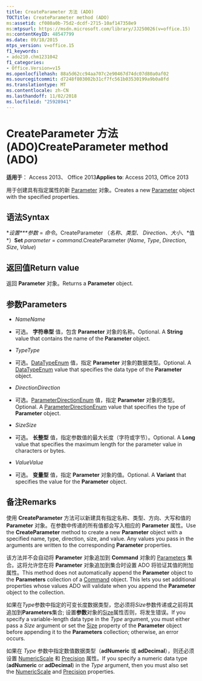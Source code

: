 ```yaml
---
title: CreateParameter 方法 (ADO)
TOCTitle: CreateParameter method (ADO)
ms:assetid: cf080a0b-75d2-dcdf-2715-10af147358e9
ms:mtpsurl: https://msdn.microsoft.com/library/JJ250026(v=office.15)
ms:contentKeyID: 48547799
ms.date: 09/18/2015
mtps_version: v=office.15
f1_keywords:
- ado210.chm1231042
f1_categories:
- Office.Version=v15
ms.openlocfilehash: 88a5d62cc94aa707c2e90467d74dc07d80a0af02
ms.sourcegitcommit: d7248f803002b31cf7fc561b03530199a9b0a8fd
ms.translationtype: MT
ms.contentlocale: zh-CN
ms.lasthandoff: 11/02/2018
ms.locfileid: "25928941"
---
```

# <a name="createparameter-method-ado"></a><span data-ttu-id="626bb-102">CreateParameter 方法 (ADO)</span><span class="sxs-lookup"><span data-stu-id="626bb-102">CreateParameter method (ADO)</span></span>


<span data-ttu-id="626bb-103">**适用于**： Access 2013、 Office 2013</span><span class="sxs-lookup"><span data-stu-id="626bb-103">**Applies to**: Access 2013, Office 2013</span></span>


<span data-ttu-id="626bb-104">用于创建具有指定属性的新 [Parameter](parameter-object-ado.md) 对象。</span><span class="sxs-lookup"><span data-stu-id="626bb-104">Creates a new [Parameter](parameter-object-ado.md) object with the specified properties.</span></span>

## <a name="syntax"></a><span data-ttu-id="626bb-105">语法</span><span class="sxs-lookup"><span data-stu-id="626bb-105">Syntax</span></span>

<span data-ttu-id="626bb-106">**设置\*\*\*参数* = *命令*。CreateParameter （*名称*、*类型*、 *Direction*、*大小*、*值\*）</span><span class="sxs-lookup"><span data-stu-id="626bb-106">**Set** *parameter* = *command*.CreateParameter (*Name*, *Type*, *Direction*, *Size*, *Value*)</span></span>

## <a name="return-value"></a><span data-ttu-id="626bb-107">返回值</span><span class="sxs-lookup"><span data-stu-id="626bb-107">Return value</span></span>

<span data-ttu-id="626bb-108">返回 **Parameter** 对象。</span><span class="sxs-lookup"><span data-stu-id="626bb-108">Returns a **Parameter** object.</span></span>

## <a name="parameters"></a><span data-ttu-id="626bb-109">参数</span><span class="sxs-lookup"><span data-stu-id="626bb-109">Parameters</span></span>

  - <span data-ttu-id="626bb-110">*Name*</span><span class="sxs-lookup"><span data-stu-id="626bb-110">*Name*</span></span>

  - <span data-ttu-id="626bb-p101">可选。 **字符串型** 值，包含 **Parameter** 对象的名称。</span><span class="sxs-lookup"><span data-stu-id="626bb-p101">Optional. A **String** value that contains the name of the **Parameter** object.</span></span>

  - <span data-ttu-id="626bb-113">*Type*</span><span class="sxs-lookup"><span data-stu-id="626bb-113">*Type*</span></span>

  - <span data-ttu-id="626bb-p102">可选。[DataTypeEnum](datatypeenum.md) 值，指定 **Parameter** 对象的数据类型。</span><span class="sxs-lookup"><span data-stu-id="626bb-p102">Optional. A [DataTypeEnum](datatypeenum.md) value that specifies the data type of the **Parameter** object.</span></span>

  - <span data-ttu-id="626bb-116">*Direction*</span><span class="sxs-lookup"><span data-stu-id="626bb-116">*Direction*</span></span>

  - <span data-ttu-id="626bb-p103">可选。[ParameterDirectionEnum](parameterdirectionenum.md) 值，指定 **Parameter** 对象的类型。</span><span class="sxs-lookup"><span data-stu-id="626bb-p103">Optional. A [ParameterDirectionEnum](parameterdirectionenum.md) value that specifies the type of **Parameter** object.</span></span>

  - <span data-ttu-id="626bb-119">*Size*</span><span class="sxs-lookup"><span data-stu-id="626bb-119">*Size*</span></span>

  - <span data-ttu-id="626bb-p104">可选。 **长整型** 值，指定参数值的最大长度（字符或字节）。</span><span class="sxs-lookup"><span data-stu-id="626bb-p104">Optional. A **Long** value that specifies the maximum length for the parameter value in characters or bytes.</span></span>

  - <span data-ttu-id="626bb-122">*Value*</span><span class="sxs-lookup"><span data-stu-id="626bb-122">*Value*</span></span>

  - <span data-ttu-id="626bb-p105">可选。 **变量型** 值，指定 **Parameter** 对象的值。</span><span class="sxs-lookup"><span data-stu-id="626bb-p105">Optional. A **Variant** that specifies the value for the **Parameter** object.</span></span>

## <a name="remarks"></a><span data-ttu-id="626bb-125">备注</span><span class="sxs-lookup"><span data-stu-id="626bb-125">Remarks</span></span>

<span data-ttu-id="626bb-p106">使用 **CreateParameter** 方法可以新建具有指定名称、类型、方向、大写和值的 **Parameter** 对象。在参数中传递的所有值都会写入相应的 **Parameter** 属性。</span><span class="sxs-lookup"><span data-stu-id="626bb-p106">Use the **CreateParameter** method to create a new **Parameter** object with a specified name, type, direction, size, and value. Any values you pass in the arguments are written to the corresponding **Parameter** properties.</span></span>

<span data-ttu-id="626bb-p107">该方法并不会自动将 **Parameter** 对象追加到 **Command** 对象的 [Parameters](command-object-ado.md) 集合。这将允许您在将 **Parameter** 对象追加到集合时设置 ADO 将验证其值的附加属性。</span><span class="sxs-lookup"><span data-stu-id="626bb-p107">This method does not automatically append the **Parameter** object to the **Parameters** collection of a [Command](command-object-ado.md) object. This lets you set additional properties whose values ADO will validate when you append the **Parameter** object to the collection.</span></span>

<span data-ttu-id="626bb-130">如果在*Type*参数中指定的可变长度数据类型，您必须将*Size*参数传递或之前将其追加到**Parameters**集合; 设置**参数**对象的[Size](size-property-ado.md)属性否则，将发生错误。</span><span class="sxs-lookup"><span data-stu-id="626bb-130">If you specify a variable-length data type in the *Type* argument, you must either pass a *Size* argument or set the [Size](size-property-ado.md) property of the **Parameter** object before appending it to the **Parameters** collection; otherwise, an error occurs.</span></span>

<span data-ttu-id="626bb-131">如果在 *Type* 参数中指定数值数据类型（**adNumeric** 或 **adDecimal**），则还必须设置 [NumericScale](numericscale-property-ado.md) 和 [Precision](precision-property-ado.md) 属性。</span><span class="sxs-lookup"><span data-stu-id="626bb-131">If you specify a numeric data type (**adNumeric** or **adDecimal**) in the *Type* argument, then you must also set the [NumericScale](numericscale-property-ado.md) and [Precision](precision-property-ado.md) properties.</span></span>

